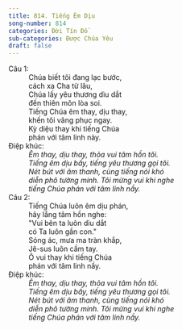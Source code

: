 ```yaml
---
title: 814. Tiếng Êm Dịu
song-number: 814
categories: Đời Tín Đồ
sub-categories: Được Chúa Yêu
draft: false
---
```

<dl><dt>Câu 1:</dt><dd data-verse="1">Chúa biết tôi đang lạc bước, <br/>cách xa Cha từ lâu, <br/>Chúa lấy yêu thương dìu dắt <br/>đến thiên môn lòa soi. <br/>Tiếng Chúa êm thay, dịu thay, <br/>khến tôi vâng phục ngay. <br/>Kỳ diệu thay khi tiếng Chúa <br/>phán với tâm linh này. </dd><dt>Điệp khúc:</dt><dd data-chorus="1"><em>Êm thay, dịu thay, thỏa vui tâm hồn tôi. <br/>Tiếng êm dịu bấy, tiếng yêu thương gọi tôi. <br/>Nét bút với âm thanh, cùng tiếng nói khó <br/>diễn phô tường minh. Tôi mừng vui khi nghe <br/>tiếng Chúa phán với tâm linh nầy. </em></dd><dt>Câu 2:</dt><dd data-verse="2">Tiếng Chúa luôn êm dịu phán, <br/>hãy lắng tâm hồn nghe: <br/>"Vui bên ta luôn dìu dắt <br/>có Ta luôn gần con." <br/>Sóng ác, mưa ma tràn khắp, <br/>Jê-sus luôn cầm tay. <br/>Ô vui thay khi tiếng Chúa <br/>phán với tâm linh nầy. </dd><dt>Điệp khúc:</dt><dd data-chorus="1"><em>Êm thay, dịu thay, thỏa vui tâm hồn tôi. <br/>Tiếng êm dịu bấy, tiếng yêu thương gọi tôi. <br/>Nét bút với âm thanh, cùng tiếng nói khó <br/>diễn phô tường minh. Tôi mừng vui khi nghe <br/>tiếng Chúa phán với tâm linh nầy. </em></dd></dl>